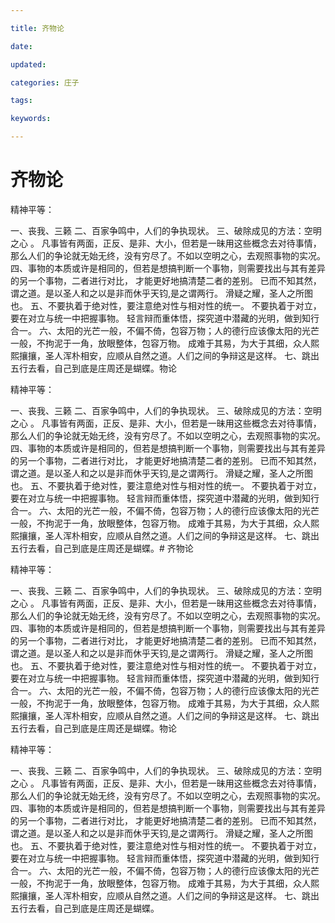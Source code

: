 ```yaml
---

title: 齐物论

date: 

updated: 

categories: 庄子

tags: 

keywords: 

---
```

# 齐物论

 精神平等：

一、丧我、三籁
二、百家争鸣中，人们的争执现状。
三、破除成见的方法：空明之心  。
凡事皆有两面，正反、是非、大小，但若是一昧用这些概念去对待事情，那么人们的争论就无始无终，没有穷尽了。不如以空明之心，去观照事物的实况。
四、事物的本质或许是相同的，但若是想搞判断一个事物，则需要找出与其有差异的另一个事物，二者进行对比， 才能更好地搞清楚二者的差别。
已而不知其然，谓之道。是以圣人和之以是非而休乎天钧,是之谓两行。
滑疑之耀，圣人之所图也。
五、不要执着于绝对性，要注意绝对性与相对性的统一。
不要执着于对立，要在对立与统一中把握事物。
轻言辩而重体悟，探究道中潜藏的光明，做到知行合一。
六、太阳的光芒一般，不偏不倚，包容万物；人的德行应该像太阳的光芒一般，不拘泥于一角，放眼整体，包容万物。
成难于其易，为大于其细，众人熙熙攘攘，圣人浑朴相安，应顺从自然之道。人们之间的争辩这是这样。
七、跳出五行去看，自己到底是庄周还是蝴蝶。物论

 精神平等：

一、丧我、三籁
二、百家争鸣中，人们的争执现状。
三、破除成见的方法：空明之心  。
凡事皆有两面，正反、是非、大小，但若是一昧用这些概念去对待事情，那么人们的争论就无始无终，没有穷尽了。不如以空明之心，去观照事物的实况。
四、事物的本质或许是相同的，但若是想搞判断一个事物，则需要找出与其有差异的另一个事物，二者进行对比， 才能更好地搞清楚二者的差别。
已而不知其然，谓之道。是以圣人和之以是非而休乎天钧,是之谓两行。
滑疑之耀，圣人之所图也。
五、不要执着于绝对性，要注意绝对性与相对性的统一。
不要执着于对立，要在对立与统一中把握事物。
轻言辩而重体悟，探究道中潜藏的光明，做到知行合一。
六、太阳的光芒一般，不偏不倚，包容万物；人的德行应该像太阳的光芒一般，不拘泥于一角，放眼整体，包容万物。
成难于其易，为大于其细，众人熙熙攘攘，圣人浑朴相安，应顺从自然之道。人们之间的争辩这是这样。
七、跳出五行去看，自己到底是庄周还是蝴蝶。# 齐物论

 精神平等：

一、丧我、三籁
二、百家争鸣中，人们的争执现状。
三、破除成见的方法：空明之心  。
凡事皆有两面，正反、是非、大小，但若是一昧用这些概念去对待事情，那么人们的争论就无始无终，没有穷尽了。不如以空明之心，去观照事物的实况。
四、事物的本质或许是相同的，但若是想搞判断一个事物，则需要找出与其有差异的另一个事物，二者进行对比， 才能更好地搞清楚二者的差别。
已而不知其然，谓之道。是以圣人和之以是非而休乎天钧,是之谓两行。
滑疑之耀，圣人之所图也。
五、不要执着于绝对性，要注意绝对性与相对性的统一。
不要执着于对立，要在对立与统一中把握事物。
轻言辩而重体悟，探究道中潜藏的光明，做到知行合一。
六、太阳的光芒一般，不偏不倚，包容万物；人的德行应该像太阳的光芒一般，不拘泥于一角，放眼整体，包容万物。
成难于其易，为大于其细，众人熙熙攘攘，圣人浑朴相安，应顺从自然之道。人们之间的争辩这是这样。
七、跳出五行去看，自己到底是庄周还是蝴蝶。物论

 精神平等：

一、丧我、三籁
二、百家争鸣中，人们的争执现状。
三、破除成见的方法：空明之心  。
凡事皆有两面，正反、是非、大小，但若是一昧用这些概念去对待事情，那么人们的争论就无始无终，没有穷尽了。不如以空明之心，去观照事物的实况。
四、事物的本质或许是相同的，但若是想搞判断一个事物，则需要找出与其有差异的另一个事物，二者进行对比， 才能更好地搞清楚二者的差别。
已而不知其然，谓之道。是以圣人和之以是非而休乎天钧,是之谓两行。
滑疑之耀，圣人之所图也。
五、不要执着于绝对性，要注意绝对性与相对性的统一。
不要执着于对立，要在对立与统一中把握事物。
轻言辩而重体悟，探究道中潜藏的光明，做到知行合一。
六、太阳的光芒一般，不偏不倚，包容万物；人的德行应该像太阳的光芒一般，不拘泥于一角，放眼整体，包容万物。
成难于其易，为大于其细，众人熙熙攘攘，圣人浑朴相安，应顺从自然之道。人们之间的争辩这是这样。
七、跳出五行去看，自己到底是庄周还是蝴蝶。